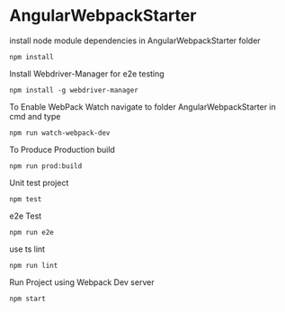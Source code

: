 # AngularWebpackStarter
install node module dependencies in AngularWebpackStarter folder
```
npm install
```

Install Webdriver-Manager for e2e testing

```
npm install -g webdriver-manager
```

To Enable WebPack Watch navigate to folder AngularWebpackStarter in cmd and type

```
npm run watch-webpack-dev
```

To Produce Production build

```
npm run prod:build
```

Unit test project 

```
npm test
```

e2e Test

```
npm run e2e
```

use ts lint

```
npm run lint
```

Run Project using Webpack Dev server
```
npm start
```
